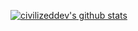 [![civilizeddev's github stats](https://github-readme-stats.vercel.app/api?username=civilizeddev)](https://github.com/civilizeddev/civilizeddev)
